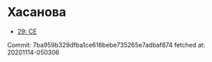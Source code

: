# Хасанова
- [29: CE](29.md)

Commit: 7ba959b329dfba1ce616bebe735265e7adbaf874
 fetched at: 20201114-050306
